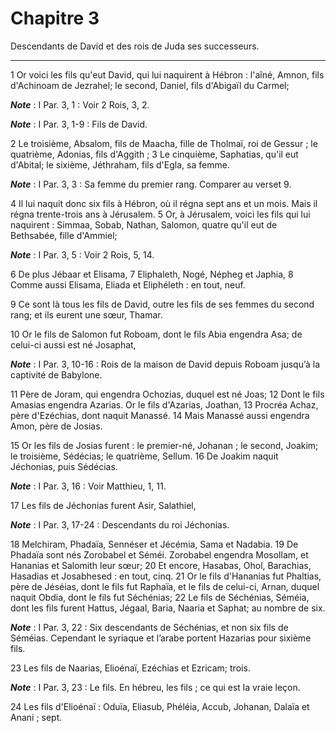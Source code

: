 # Chapitre 3

Descendants de David et des rois de Juda ses successeurs.

***

1 Or voici les fils qu'eut David, qui lui naquirent à Hébron : l'aîné, Amnon, fils d'Achinoam de Jezrahel; le second, Daniel, fils d'Abigaïl du Carmel;

***Note*** :  I Par. 3, 1 : Voir 2 Rois, 3, 2.

***Note*** :  I Par. 3, 1-9 : Fils de David.

2 Le troisième, Absalom, fils de Maacha, fille de Tholmaï, roi de Gessur ; le quatrième, Adonias, fils d'Aggith ; 3 Le cinquième, Saphatias, qu'il eut d'Abital; le sixième, Jéthraham, fils d'Egla, sa femme.

***Note*** :  I Par. 3, 3 : Sa femme du premier rang. Comparer au verset 9.

4 Il lui naquit donc six fils à Hébron, où il régna sept ans et un mois. Mais il régna trente-trois ans à Jérusalem. 5 Or, à Jérusalem, voici les fils qui lui naquirent : Simmaa, Sobab, Nathan, Salomon, quatre qu'il eut de Bethsabée, fille d'Ammiel;

***Note*** :  I Par. 3, 5 : Voir 2 Rois, 5, 14.

6 De plus Jébaar et Elisama, 7 Eliphaleth, Nogé, Népheg et Japhia, 8 Comme aussi Elisama, Eliada et Eliphéleth : en tout, neuf.


9 Ce sont là tous les fils de David, outre les fils de ses femmes du second rang; et ils eurent une sœur, Thamar.


10 Or le fils de Salomon fut Roboam, dont le fils Abia engendra Asa; de celui-ci aussi est né Josaphat,

***Note*** :  I Par. 3, 10-16 : Rois de la maison de David depuis Roboam jusqu’à la captivité de Babylone.

11 Père de Joram, qui engendra Ochozias, duquel est né Joas; 12 Dont le fils Amasias engendra Azarias. Or le fils d'Azarias, Joathan, 13 Procréa Achaz, père d'Ezéchias, dont naquit Manassé. 14 Mais Manassé aussi engendra Amon, père de Josias.


15 Or les fils de Josias furent : le premier-né, Johanan ; le second, Joakim; le troisième, Sédécias; le quatrième, Sellum. 16 De Joakim naquit Jéchonias, puis Sédécias.

***Note*** :  I Par. 3, 16 : Voir Matthieu, 1, 11.

17 Les fils de Jéchonias furent Asir, Salathiel,

***Note*** :  I Par. 3, 17-24 : Descendants du roi Jéchonias.

18 Melchiram, Phadaïa, Sennéser et Jécémia, Sama et Nadabia. 19 De Phadaïa sont nés Zorobabel et Séméi. Zorobabel engendra Mosollam, et Hananias et Salomith leur sœur; 20 Et encore, Hasabas, Ohol, Barachias, Hasadias et Josabhesed : en tout, cinq. 21 Or le fils d'Hananias fut Phaltias, père de Jéséias, dont le fils fut Raphaïa, et le fils de celui-ci, Arnan, duquel naquit Obdia, dont le fils fut Séchénias; 22 Le fils de Séchénias, Séméia, dont les fils furent Hattus, Jégaal, Baria, Naaria et Saphat; au nombre de six.

***Note*** :  I Par. 3, 22 : Six descendants de Séchénias, et non six fils de Séméias. Cependant le syriaque et l’arabe portent Hazarias pour sixième fils.

23 Les fils de Naarias, Elioénaï, Ezéchias et Ezricam; trois.

***Note*** :  I Par. 3, 23 : Le fils. En hébreu, les fils ; ce qui est la vraie leçon.

24 Les fils d'Elioénaï : Oduïa, Eliasub, Phéléia, Accub, Johanan, Dalaïa et Anani ; sept.

